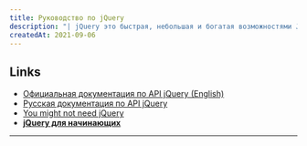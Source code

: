 ```yaml
---
title: Руководство по jQuery
description: "| jQuery это быстрая, небольшая и богатая возможностями JavaScript библиотека"
createdAt: 2021-09-06
---
```


## Links
- [Официальная документация по API jQuery (English)](https://jquery.com/)
- [Русская документация по API jQuery](https://jquery-docs.ru/)
- [You might not need jQuery](http://youmightnotneedjquery.com/)
- **[jQuery для начинающих](https://antonshevchuk.gitbooks.io/jquery-for-beginners/content/)**

----

